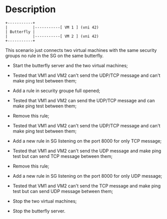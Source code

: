 # Description

```
+-----------+
|           |-----------[ VM 1 ] (vni 42)
| Butterfly |
|           |-----------[ VM 2 ] (vni 42)
+-----------+

```

This scenario just connects two virtual machines with the same
security groups no rule in the SG on the same butterfly.

- Start the butterfly server and the two virtual machines;
- Tested that VM1 and VM2 can't send the UDP/TCP message and can't
make ping test between them;

- Add a rule in security groupe full opened;
- Tested that VM1 and VM2 can send the UDP/TCP message and can make
ping test between them;

- Remove this rule;
- Tested that VM1 and VM2 can't send the UDP/TCP message and can't
make ping test between them;

- Add a new rule in SG listening on the port 8000 for only TCP message;
- Tested that VM1 and VM2 can't send the UDP message and
make ping test but can send TCP message between them;

- Remove this rule;
- Add a new rule in SG listening on the port 8000 for only UDP message;
- Tested that VM1 and VM2 can't send the TCP message and
make ping test but can send UDP message between them;

- Stop the two virtual machines;
- Stop the butterfly server.
